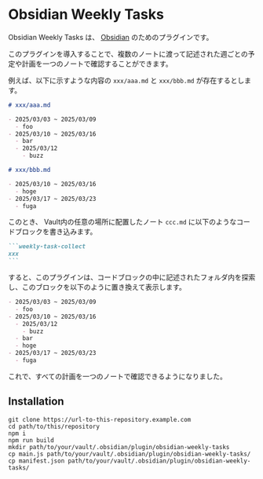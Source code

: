 # Obsidian Weekly Tasks 

Obsidian Weekly Tasks は、 [Obsidian](https://obsidian.md) のためのプラグインです。

このプラグインを導入することで、複数のノートに渡って記述された週ごとの予定や計画を一つのノートで確認することができます。

例えば、以下に示すような内容の `xxx/aaa.md` と `xxx/bbb.md` が存在するとします。

```xxx/aaa.md
# xxx/aaa.md

- 2025/03/03 ~ 2025/03/09
  - foo
- 2025/03/10 ~ 2025/03/16
  - bar
  - 2025/03/12
    - buzz
```

```xxx/bbb.md
# xxx/bbb.md

- 2025/03/10 ~ 2025/03/16
  - hoge
- 2025/03/17 ~ 2025/03/23
  - fuga
```

このとき、 Vault内の任意の場所に配置したノート `ccc.md` に以下のようなコードブロックを書き込みます。

````ccc.md
```weekly-task-collect
xxx
```
````

すると、このプラグインは、コードブロックの中に記述されたフォルダ内を探索し、このブロックを以下のように置き換えて表示します。

```ccc.md
- 2025/03/03 ~ 2025/03/09
  - foo
- 2025/03/10 ~ 2025/03/16
  - 2025/03/12
    - buzz
  - bar
  - hoge
- 2025/03/17 ~ 2025/03/23
  - fuga
```

これで、すべての計画を一つのノートで確認できるようになりました。

## Installation

```
git clone https://url-to-this-repository.example.com
cd path/to/this/repository
npm i
npm run build
mkdir path/to/your/vault/.obsidian/plugin/obsidian-weekly-tasks
cp main.js path/to/your/vault/.obsidian/plugin/obsidian-weekly-tasks/
cp manifest.json path/to/your/vault/.obsidian/plugin/obsidian-weekly-tasks/
```

